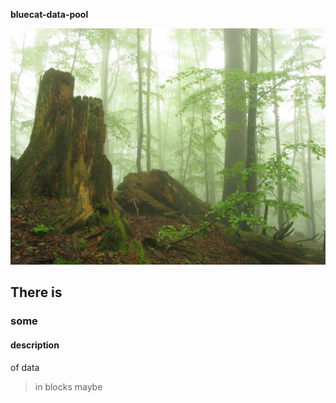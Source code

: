 **bluecat-data-pool**

![fig1](background.jpg)


## There is 

### some

#### description

of data

> in blocks maybe